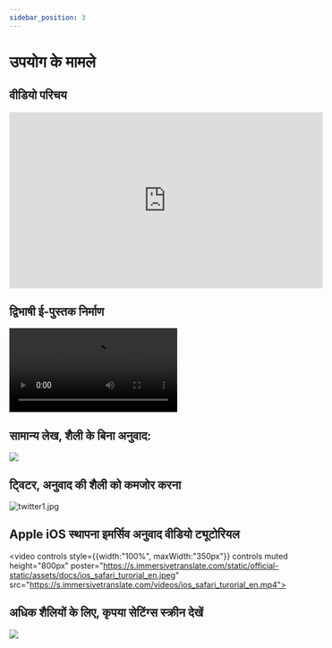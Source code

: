 ```yaml
---
sidebar_position: 3
---
```


# उपयोग के मामले

## वीडियो परिचय

<iframe width="560" height="315" src="https://www.youtube.com/embed/SHznc5kQCM4?si=TP-Z_13eVcV-Bl4o" title="YouTube वीडियो प्लेयर" frameborder="0" allow="accelerometer; autoplay; clipboard-write; encrypted-media; gyroscope; picture-in-picture; web-share" allowfullscreen></iframe>

## द्विभाषी ई-पुस्तक निर्माण

<video
  controls
  src="https://s.immersivetranslate.com/videos/morefeature_epub_en.mp4"
/>

## सामान्य लेख, शैली के बिना अनुवाद:

![](https://s.immersivetranslate.com/assets/introduce_en.jpg)


## ट्विटर, अनुवाद की शैली को कमजोर करना

![twitter1.jpg](https://s.immersivetranslate.com/assets/weaken_style_of_translation_en.jpeg)


## Apple iOS स्थापना इमर्सिव अनुवाद वीडियो ट्यूटोरियल

<video
controls style={{width:"100%", maxWidth:"350px"}}
controls
muted
height="800px"
poster="https://s.immersivetranslate.com/static/official-static/assets/docs/ios_safari_turorial_en.jpeg" src="https://s.immersivetranslate.com/videos/ios_safari_turorial_en.mp4"></video>

<!-- - [Bilibili](https://www.bilibili.com/video/BV1CM41137CJ/) -->

## अधिक शैलियों के लिए, कृपया सेटिंग्स स्क्रीन देखें

![](https://s.immersivetranslate.com/assets/custom_style_en.jpeg)
